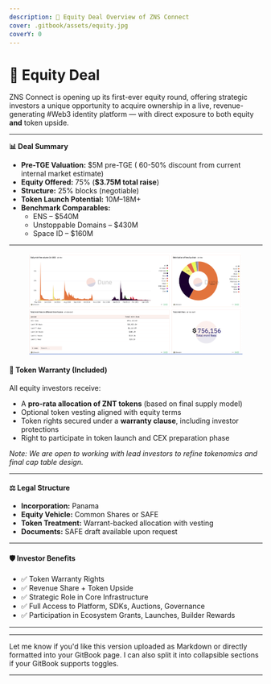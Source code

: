 ```yaml
---
description: 💼 Equity Deal Overview of ZNS Connect
cover: .gitbook/assets/equity.jpg
coverY: 0
---
```


# 🏫 Equity Deal

ZNS Connect is opening up its first-ever equity round, offering strategic investors a unique opportunity to acquire ownership in a live, revenue-generating #Web3 identity platform — with direct exposure to both equity **and** token upside.

***



**📊 Deal Summary**

* **Pre-TGE Valuation:** $5M pre-TGE (  60-50% discount from current internal market estimate)
* **Equity Offered:** 75% (**$3.75M total raise**)
* **Structure:** 25% blocks (negotiable)
* **Token Launch Potential:** $10M–$18M+
* **Benchmark Comparables:**
  * ENS – $540M
  * Unstoppable Domains – $430M
  * Space ID – $160M

***

<figure><img src=".gitbook/assets/Screenshot 2025-04-21 at 16.20.06.png" alt=""><figcaption></figcaption></figure>

#### 🔐 **Token Warranty (Included)**

All equity investors receive:

* A **pro-rata allocation of ZNT tokens** (based on final supply model)
* Optional token vesting aligned with equity terms
* Token rights secured under a **warranty clause**, including investor protections
* Right to participate in token launch and CEX preparation phase

_Note: We are open to working with lead investors to refine tokenomics and final cap table design._

***

#### ⚖️ Legal Structure

* **Incorporation:** Panama
* **Equity Vehicle:** Common Shares or SAFE
* **Token Treatment:** Warrant-backed allocation with vesting
* **Documents:** SAFE draft available upon request

***

#### 🛡️ Investor Benefits

* ✅ Token Warranty Rights
* ✅ Revenue Share + Token Upside
* ✅ Strategic Role in Core Infrastructure
* ✅ Full Access to Platform, SDKs, Auctions, Governance
* ✅ Participation in Ecosystem Grants, Launches, Builder Rewards

***



***

Let me know if you'd like this version uploaded as Markdown or directly formatted into your GitBook page. I can also split it into collapsible sections if your GitBook supports toggles.

***
